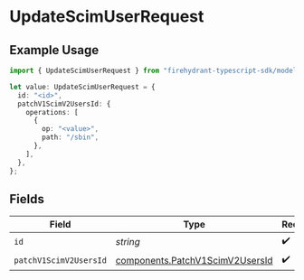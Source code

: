# UpdateScimUserRequest

## Example Usage

```typescript
import { UpdateScimUserRequest } from "firehydrant-typescript-sdk/models/operations";

let value: UpdateScimUserRequest = {
  id: "<id>",
  patchV1ScimV2UsersId: {
    operations: [
      {
        op: "<value>",
        path: "/sbin",
      },
    ],
  },
};
```

## Fields

| Field                                                                              | Type                                                                               | Required                                                                           | Description                                                                        |
| ---------------------------------------------------------------------------------- | ---------------------------------------------------------------------------------- | ---------------------------------------------------------------------------------- | ---------------------------------------------------------------------------------- |
| `id`                                                                               | *string*                                                                           | :heavy_check_mark:                                                                 | N/A                                                                                |
| `patchV1ScimV2UsersId`                                                             | [components.PatchV1ScimV2UsersId](../../models/components/patchv1scimv2usersid.md) | :heavy_check_mark:                                                                 | N/A                                                                                |